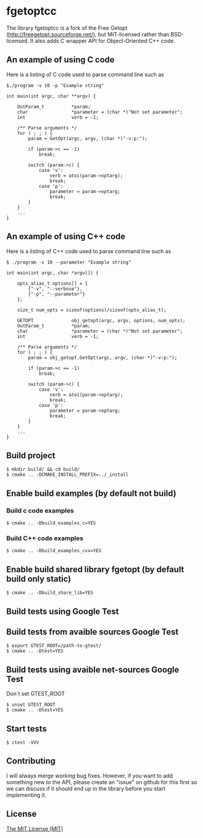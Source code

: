 # fgetoptcc
The library fgetoptcc is a fork of the Free Getopt (http://freegetopt.sourceforge.net/), but MIT-licensed rather than BSD-licensed. It also adds C wrapper API for Object-Oriented C++ code.

## An example of using C code
Here is a listing of C code used to parse command line such as
```
$./program -v 10 -p "Example string"
```

```
int main(int argc, char **argv) {

    OutParam_t          *param;
    char                *parameter = (char *)"Not set parameter";
    int                 verb = -1;

    /** Parse arguments */
    for ( ; ; ) {
        param = GetOpt(argc, argv, (char *)"-v:p:");
 
        if (param->c == -1)
            break;
 
        switch (param->c) {
            case 'v':
                verb = atoi(param->optarg);
                break;
            case 'p':
                parameter = param->optarg;
                break;
        }
    }
    ...
}
```
## An example of using C++ code
Here is a listing of C++ code used to parse command line such as
```
$ ./program -v 10 --parameter "Example string"
```

```
int main(int argc, char *argv[]) {

    opts_alias_t options[] = {
        {"-v", "--verbose"},
        {"-p", "--parameter"}
    };

    size_t num_opts = sizeof(options)/sizeof(opts_alias_t);

    GETOPT              obj_getopt(argc, argv, options, num_opts);
    OutParam_t          *param;
    char                *parameter = (char *)"Not set parameter";
    int                 verb = -1;

    /** Parse arguments */
    for ( ; ; ) {
        param = obj_getopt.GetOpt(argc, argv, (char *)"-v:p:");
 
        if (param->c == -1)
            break;
 
        switch (param->c) {
            case 'v':
                verb = atoi(param->optarg);
                break;
            case 'p':
                parameter = param->optarg;
                break;
        }
    }
    ...
}
```
## Build project
```
$ mkdir build/ && cd build/
$ cmake .. -DCMAKE_INSTALL_PREFIX=../_install
```
## Enable build examples (by default not build)

### Build c code examples
```
$ cmake .. -Dbuild_examples_c=YES
```
### Build C++ code examples
```
$ cmake .. -Dbuild_examples_cxx=YES
```
## Enable build shared library fgetopt (by default build only static)
```
$ cmake .. -Dbuild_share_lib=YES
```
## Build tests using Google Test

## Build tests from avaible sources Google Test
```
$ export GTEST_ROOT=/path-to-gtest/
$ cmake .. -Dtest=YES
```
## Build tests using  avaible net-sources Google Test
Don`t set GTEST_ROOT
```
$ unset GTEST_ROOT
$ cmake .. -Dtest=YES
```
## Start tests
```
$ ctest -VVV
```
## Contributing

I will always merge *working* bug fixes. However, if you want to add something new to the API, please create an "issue"
on github for this first so we can discuss if it should end up in the library before you start implementing it.

## License
[The MIT License (MIT)](http://opensource.org/licenses/mit-license.php)
